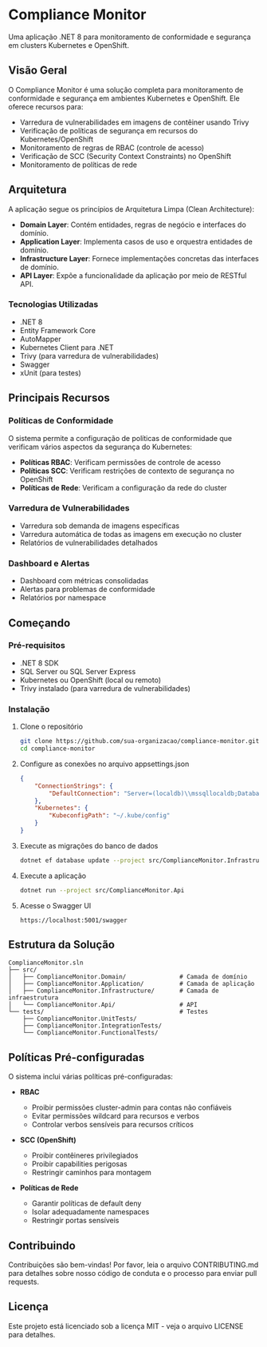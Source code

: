 # Compliance Monitor

Uma aplicação .NET 8 para monitoramento de conformidade e segurança em clusters Kubernetes e OpenShift.

## Visão Geral

O Compliance Monitor é uma solução completa para monitoramento de conformidade e segurança em ambientes Kubernetes e OpenShift. Ele oferece recursos para:

- Varredura de vulnerabilidades em imagens de contêiner usando Trivy
- Verificação de políticas de segurança em recursos do Kubernetes/OpenShift
- Monitoramento de regras de RBAC (controle de acesso)
- Verificação de SCC (Security Context Constraints) no OpenShift
- Monitoramento de políticas de rede

## Arquitetura

A aplicação segue os princípios de Arquitetura Limpa (Clean Architecture):

- **Domain Layer**: Contém entidades, regras de negócio e interfaces do domínio.
- **Application Layer**: Implementa casos de uso e orquestra entidades de domínio.
- **Infrastructure Layer**: Fornece implementações concretas das interfaces de domínio.
- **API Layer**: Expõe a funcionalidade da aplicação por meio de RESTful API.

### Tecnologias Utilizadas

- .NET 8
- Entity Framework Core
- AutoMapper
- Kubernetes Client para .NET
- Trivy (para varredura de vulnerabilidades)
- Swagger
- xUnit (para testes)

## Principais Recursos

### Políticas de Conformidade

O sistema permite a configuração de políticas de conformidade que verificam vários aspectos da segurança do Kubernetes:

- **Políticas RBAC**: Verificam permissões de controle de acesso
- **Políticas SCC**: Verificam restrições de contexto de segurança no OpenShift
- **Políticas de Rede**: Verificam a configuração da rede do cluster

### Varredura de Vulnerabilidades

- Varredura sob demanda de imagens específicas
- Varredura automática de todas as imagens em execução no cluster
- Relatórios de vulnerabilidades detalhados

### Dashboard e Alertas

- Dashboard com métricas consolidadas
- Alertas para problemas de conformidade
- Relatórios por namespace

## Começando

### Pré-requisitos

- .NET 8 SDK
- SQL Server ou SQL Server Express
- Kubernetes ou OpenShift (local ou remoto)
- Trivy instalado (para varredura de vulnerabilidades)

### Instalação

1. Clone o repositório
   ```bash
   git clone https://github.com/sua-organizacao/compliance-monitor.git
   cd compliance-monitor
   ```

2. Configure as conexões no arquivo appsettings.json
   ```json
   {
       "ConnectionStrings": {
           "DefaultConnection": "Server=(localdb)\\mssqllocaldb;Database=ComplianceMonitorDb;Trusted_Connection=True;"
       },
       "Kubernetes": {
           "KubeconfigPath": "~/.kube/config"
       }
   }
   ```

3. Execute as migrações do banco de dados
   ```bash
   dotnet ef database update --project src/ComplianceMonitor.Infrastructure --startup-project src/ComplianceMonitor.Api
   ```

4. Execute a aplicação
   ```bash
   dotnet run --project src/ComplianceMonitor.Api
   ```

5. Acesse o Swagger UI
   ```
   https://localhost:5001/swagger
   ```

## Estrutura da Solução

```
ComplianceMonitor.sln
├── src/
│   ├── ComplianceMonitor.Domain/               # Camada de domínio
│   ├── ComplianceMonitor.Application/          # Camada de aplicação
│   ├── ComplianceMonitor.Infrastructure/       # Camada de infraestrutura
│   └── ComplianceMonitor.Api/                  # API
└── tests/                                      # Testes
    ├── ComplianceMonitor.UnitTests/
    ├── ComplianceMonitor.IntegrationTests/
    └── ComplianceMonitor.FunctionalTests/
```

## Políticas Pré-configuradas

O sistema inclui várias políticas pré-configuradas:

- **RBAC**
  - Proibir permissões cluster-admin para contas não confiáveis
  - Evitar permissões wildcard para recursos e verbos
  - Controlar verbos sensíveis para recursos críticos

- **SCC (OpenShift)**
  - Proibir contêineres privilegiados
  - Proibir capabilities perigosas
  - Restringir caminhos para montagem

- **Políticas de Rede**
  - Garantir políticas de default deny
  - Isolar adequadamente namespaces
  - Restringir portas sensíveis

## Contribuindo

Contribuições são bem-vindas! Por favor, leia o arquivo CONTRIBUTING.md para detalhes sobre nosso código de conduta e o processo para enviar pull requests.

## Licença

Este projeto está licenciado sob a licença MIT - veja o arquivo LICENSE para detalhes.
